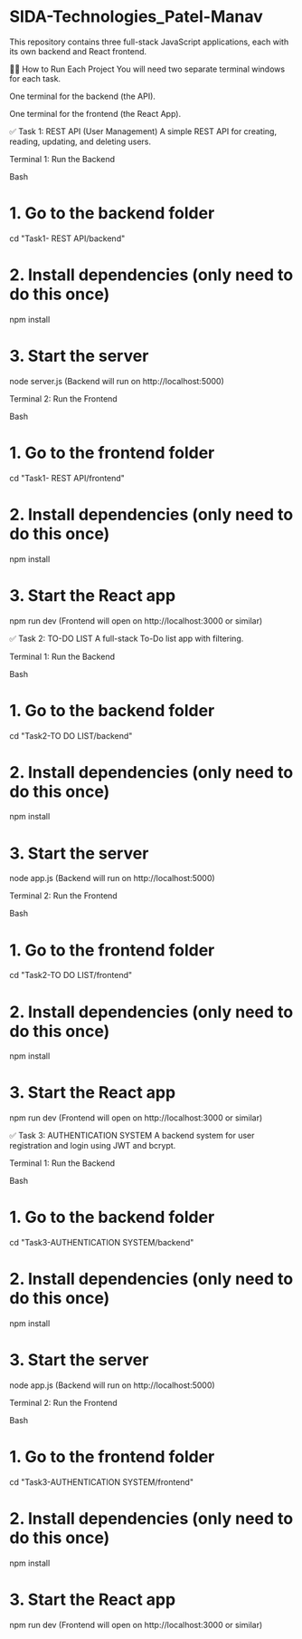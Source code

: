 # SIDA-Technologies_Patel-Manav

This repository contains three full-stack JavaScript applications, each with its own backend and React frontend.

🏃‍♀️ How to Run Each Project
You will need two separate terminal windows for each task.

One terminal for the backend (the API).

One terminal for the frontend (the React App).

✅ Task 1: REST API (User Management)
A simple REST API for creating, reading, updating, and deleting users.

Terminal 1: Run the Backend

Bash

# 1. Go to the backend folder
cd "Task1- REST API/backend"

# 2. Install dependencies (only need to do this once)
npm install

# 3. Start the server
node server.js
(Backend will run on http://localhost:5000)

Terminal 2: Run the Frontend

Bash

# 1. Go to the frontend folder
cd "Task1- REST API/frontend"

# 2. Install dependencies (only need to do this once)
npm install

# 3. Start the React app
npm run dev
(Frontend will open on http://localhost:3000 or similar)

✅ Task 2: TO-DO LIST
A full-stack To-Do list app with filtering.

Terminal 1: Run the Backend

Bash

# 1. Go to the backend folder
cd "Task2-TO DO LIST/backend"

# 2. Install dependencies (only need to do this once)
npm install

# 3. Start the server
node app.js
(Backend will run on http://localhost:5000)

Terminal 2: Run the Frontend

Bash

# 1. Go to the frontend folder
cd "Task2-TO DO LIST/frontend"

# 2. Install dependencies (only need to do this once)
npm install

# 3. Start the React app
npm run dev
(Frontend will open on http://localhost:3000 or similar)

✅ Task 3: AUTHENTICATION SYSTEM
A backend system for user registration and login using JWT and bcrypt.

Terminal 1: Run the Backend

Bash

# 1. Go to the backend folder
cd "Task3-AUTHENTICATION SYSTEM/backend"

# 2. Install dependencies (only need to do this once)
npm install

# 3. Start the server
node app.js
(Backend will run on http://localhost:5000)

Terminal 2: Run the Frontend

Bash

# 1. Go to the frontend folder
cd "Task3-AUTHENTICATION SYSTEM/frontend"

# 2. Install dependencies (only need to do this once)
npm install

# 3. Start the React app
npm run dev
(Frontend will open on http://localhost:3000 or similar)
